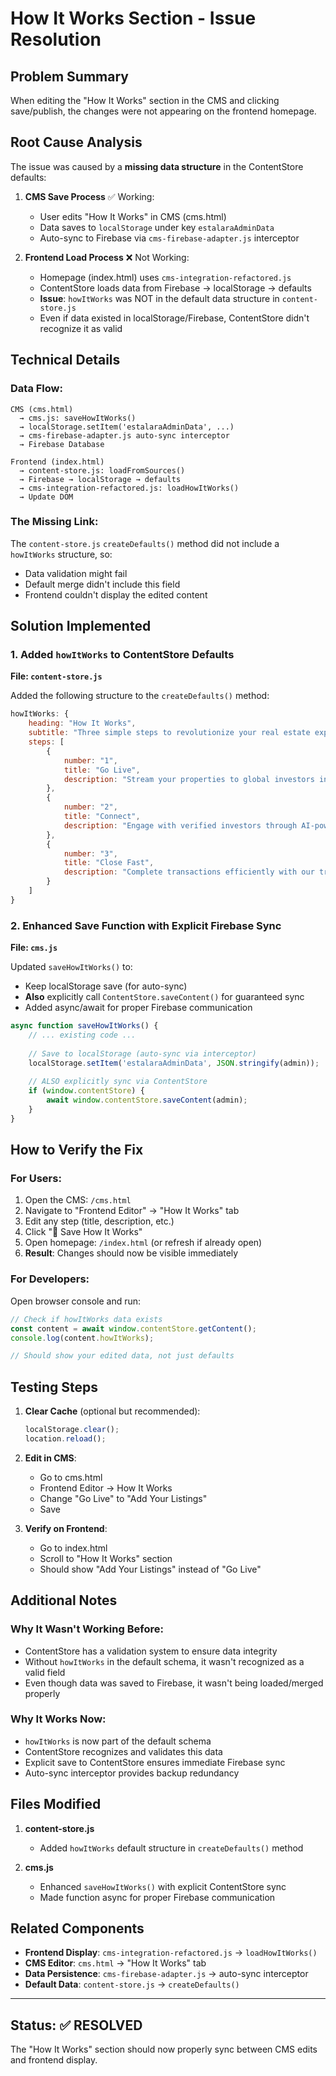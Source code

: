 # How It Works Section - Issue Resolution

## Problem Summary

When editing the "How It Works" section in the CMS and clicking save/publish, the changes were not appearing on the frontend homepage.

## Root Cause Analysis

The issue was caused by a **missing data structure** in the ContentStore defaults:

1. **CMS Save Process** ✅ Working:
   - User edits "How It Works" in CMS (cms.html)
   - Data saves to `localStorage` under key `estalaraAdminData`
   - Auto-sync to Firebase via `cms-firebase-adapter.js` interceptor

2. **Frontend Load Process** ❌ Not Working:
   - Homepage (index.html) uses `cms-integration-refactored.js`
   - ContentStore loads data from Firebase → localStorage → defaults
   - **Issue**: `howItWorks` was NOT in the default data structure in `content-store.js`
   - Even if data existed in localStorage/Firebase, ContentStore didn't recognize it as valid

## Technical Details

### Data Flow:
```
CMS (cms.html) 
  → cms.js: saveHowItWorks()
  → localStorage.setItem('estalaraAdminData', ...)
  → cms-firebase-adapter.js auto-sync interceptor
  → Firebase Database
  
Frontend (index.html)
  → content-store.js: loadFromSources()
  → Firebase → localStorage → defaults
  → cms-integration-refactored.js: loadHowItWorks()
  → Update DOM
```

### The Missing Link:
The `content-store.js` `createDefaults()` method did not include a `howItWorks` structure, so:
- Data validation might fail
- Default merge didn't include this field
- Frontend couldn't display the edited content

## Solution Implemented

### 1. Added `howItWorks` to ContentStore Defaults
**File: `content-store.js`**

Added the following structure to the `createDefaults()` method:
```javascript
howItWorks: {
    heading: "How It Works",
    subtitle: "Three simple steps to revolutionize your real estate experience",
    steps: [
        {
            number: "1",
            title: "Go Live",
            description: "Stream your properties to global investors in real-time with our advanced livestreaming technology."
        },
        {
            number: "2",
            title: "Connect",
            description: "Engage with verified investors through AI-powered matching and instant translation capabilities."
        },
        {
            number: "3",
            title: "Close Fast",
            description: "Complete transactions efficiently with our trusted network and streamlined processes."
        }
    ]
}
```

### 2. Enhanced Save Function with Explicit Firebase Sync
**File: `cms.js`**

Updated `saveHowItWorks()` to:
- Keep localStorage save (for auto-sync)
- **Also** explicitly call `ContentStore.saveContent()` for guaranteed sync
- Added async/await for proper Firebase communication

```javascript
async function saveHowItWorks() {
    // ... existing code ...
    
    // Save to localStorage (auto-sync via interceptor)
    localStorage.setItem('estalaraAdminData', JSON.stringify(admin));
    
    // ALSO explicitly sync via ContentStore
    if (window.contentStore) {
        await window.contentStore.saveContent(admin);
    }
}
```

## How to Verify the Fix

### For Users:
1. Open the CMS: `/cms.html`
2. Navigate to "Frontend Editor" → "How It Works" tab
3. Edit any step (title, description, etc.)
4. Click "💾 Save How It Works"
5. Open homepage: `/index.html` (or refresh if already open)
6. **Result**: Changes should now be visible immediately

### For Developers:
Open browser console and run:
```javascript
// Check if howItWorks data exists
const content = await window.contentStore.getContent();
console.log(content.howItWorks);

// Should show your edited data, not just defaults
```

## Testing Steps

1. **Clear Cache** (optional but recommended):
   ```javascript
   localStorage.clear();
   location.reload();
   ```

2. **Edit in CMS**:
   - Go to cms.html
   - Frontend Editor → How It Works
   - Change "Go Live" to "Add Your Listings"
   - Save

3. **Verify on Frontend**:
   - Go to index.html
   - Scroll to "How It Works" section
   - Should show "Add Your Listings" instead of "Go Live"

## Additional Notes

### Why It Wasn't Working Before:
- ContentStore has a validation system to ensure data integrity
- Without `howItWorks` in the default schema, it wasn't recognized as a valid field
- Even though data was saved to Firebase, it wasn't being loaded/merged properly

### Why It Works Now:
- `howItWorks` is now part of the default schema
- ContentStore recognizes and validates this data
- Explicit save to ContentStore ensures immediate Firebase sync
- Auto-sync interceptor provides backup redundancy

## Files Modified

1. **content-store.js**
   - Added `howItWorks` default structure in `createDefaults()` method

2. **cms.js**
   - Enhanced `saveHowItWorks()` with explicit ContentStore sync
   - Made function async for proper Firebase communication

## Related Components

- **Frontend Display**: `cms-integration-refactored.js` → `loadHowItWorks()`
- **CMS Editor**: `cms.html` → "How It Works" tab
- **Data Persistence**: `cms-firebase-adapter.js` → auto-sync interceptor
- **Default Data**: `content-store.js` → `createDefaults()`

---

## Status: ✅ RESOLVED

The "How It Works" section should now properly sync between CMS edits and frontend display.
